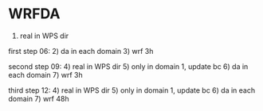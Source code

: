 # WRFDA

1) real in WPS dir

first step 06:
2) da in each domain
3) wrf 3h

second step 09:
4) real in WPS dir
5) only in domain 1, update bc
6) da in each domain
7) wrf 3h

third step 12:
4) real in WPS dir
5) only in domain 1, update bc
6) da in each domain
7) wrf 48h
